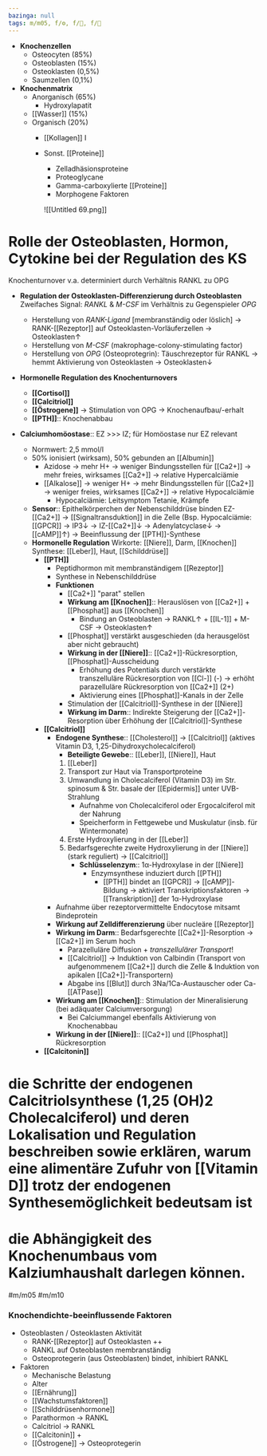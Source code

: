 ```yaml
---
bazinga: null
tags: m/m05, f/⚙️, f/🧪, f/🦴
---
```

- **Knochenzellen**
    - Osteocyten (85%)
    - Osteoblasten (15%)
    - Osteoklasten (0,5%)
    - Saumzellen (0,1%)
- **Knochenmatrix**
    - Anorganisch (65%)
        - Hydroxylapatit
    - [[Wasser]] (15%)
    - Organisch (20%)
        - [[Kollagen]] I
        - Sonst. [[Proteine]]
            - Zelladhäsionsproteine
            - Proteoglycane
            - Gamma-carboxylierte [[Proteine]]
            - Morphogene Faktoren

            ![[Untitled 69.png]]

# Rolle der Osteoblasten, Hormon, Cytokine bei der Regulation des KS

Knochenturnover v.a. determiniert durch Verhältnis RANKL zu OPG

- **Regulation der Osteoklasten-Differenzierung durch Osteoblasten**
Zweifaches Signal: *RANKL* & *M-CSF* im Verhältnis zu Gegenspieler *OPG*
    - Herstellung von *RANK-Ligand* [membranständig oder löslich] → RANK-[[Rezeptor]] auf Osteoklasten-Vorläuferzellen → Osteoklasten↑
    - Herstellung von *M-CSF* (makrophage-colony-stimulating factor)
    - Herstellung von *OPG* (Osteoprotegrin): Täuschrezeptor für RANKL → hemmt Aktivierung von Osteoklasten → Osteoklasten↓
- **Hormonelle Regulation des Knochenturnovers**
    - **[[Cortisol]]**
    - **[[Calcitriol]]**
    - **[[Östrogene]]** → Stimulation von OPG → Knochenaufbau/-erhalt
    - **[[PTH]]**:: Knochenabbau

- **Calciumhomöostase**:: EZ >>> IZ; für Homöostase nur EZ relevant
    - Normwert: 2,5 mmol/l
    - 50% ionisiert (wirksam), 50% gebunden an [[Albumin]]
        - Azidose → mehr H+ → weniger Bindungsstellen für [[Ca2+]] → mehr freies, wirksames [[Ca2+]] → relative Hypercalciämie
        - [[Alkalose]] → weniger H+ → mehr Bindungsstellen für [[Ca2+]] → weniger freies, wirksames [[Ca2+]] → relative Hypocalciämie
            - Hypocalciämie: Leitsymptom Tetanie, Krämpfe
    - **Sensor**:: Epithelkörperchen der Nebenschilddrüse binden EZ-[[Ca2+]] → [[Signaltransduktion]] in die Zelle (Bsp. Hypocalciämie: [[GPCR]] → IP3↓ → IZ-[[Ca2+]]↓ → Adenylatcyclase↓ → [[cAMP]]↑) → Beeinflussung der [[PTH]]-Synthese
    - **Hormonelle Regulation**
    Wirkorte: [[Niere]], Darm, [[Knochen]]
    Synthese: [[Leber]], Haut, [[Schilddrüse]]
        - **[[PTH]]**
            - Peptidhormon mit membranständigem [[Rezeptor]]
            - Synthese in Nebenschilddrüse
            - **Funktionen**
                - [[Ca2+]] "parat" stellen
                - **Wirkung am [[Knochen]]**:: Herauslösen von [[Ca2+]] + [[Phosphat]] aus [[Knochen]]
                    - Bindung an Osteoblasten → RANKL↑ + [[IL-1]] + M-CSF → Osteoklasten↑
                - [[Phosphat]] verstärkt ausgeschieden (da herausgelöst aber nicht gebraucht)
                - **Wirkung in der [[Niere]]**:: [[Ca2+]]-Rückresorption, [[Phosphat]]-Ausscheidung
                    - Erhöhung des Potentials durch verstärkte transzelluläre Rückresorption von [[Cl-]] (-) → erhöht parazelluläre Rückresorption von [[Ca2+]] (2+)
                    - Aktivierung eines [[Phosphat]]-Kanals in der Zelle
                - Stimulation der [[Calcitriol]]-Synthese in der [[Niere]]
                - **Wirkung im Darm**:: Indirekte Steigerung der [[Ca2+]]-Resorption über Erhöhung der [[Calcitriol]]-Synthese
        - **[[Calcitriol]]**
            - **Endogene Synthese**:: [[Cholesterol]] → [[Calcitriol]] (aktives Vitamin D3, 1,25-Dihydroxycholecalciferol)
                - **Beteiligte Gewebe**:: [[Leber]], [[Niere]], Haut
                1. [[Leber]]
                2. Transport zur Haut via Transportproteine
                3. Umwandlung in Cholecalciferol (Vitamin D3) im Str. spinosum & Str. basale der [[Epidermis]] unter UVB-Strahlung
                    - Aufnahme von Cholecalciferol oder Ergocalciferol mit der Nahrung
                    - Speicherform in Fettgewebe und Muskulatur (insb. für Wintermonate)
                4. Erste Hydroxylierung in der [[Leber]]
                5. Bedarfsgerechte zweite Hydroxylierung in der [[Niere]] (stark reguliert) → [[Calcitriol]]
                    - **Schlüsselenzym**:: 1α-Hydroxylase in der [[Niere]]
                        - Enzymsynthese induziert durch [[PTH]]
                            - [[PTH]] bindet an [[GPCR]] → [[cAMP]]-Bildung → aktiviert Transkriptionsfaktoren → [[Transkription]] der 1α-Hydroxylase
            - Aufnahme über rezeptorvermittelte Endocytose mitsamt Bindeprotein
            - **Wirkung auf Zelldifferenzierung** über nucleäre [[Rezeptor]]
            - **Wirkung im Darm**:: Bedarfsgerechte [[Ca2+]]-Resorption → [[Ca2+]] im Serum hoch
                - Parazelluläre Diffusion + *transzellulärer Transport*!
                - [[Calcitriol]] → Induktion von Calbindin (Transport von aufgenommenem [[Ca2+]] durch die Zelle & Induktion von apikalen [[Ca2+]]-Transportern)
                - Abgabe ins [[Blut]] durch 3Na/1Ca-Austauscher oder Ca-[[ATPase]]
            - **Wirkung am [[Knochen]]**:: Stimulation der Mineralisierung (bei adäquater Calciumversorgung)
                - Bei Calciummangel ebenfalls Aktivierung von Knochenabbau
            - **Wirkung in der [[Niere]]**:: [[Ca2+]] und [[Phosphat]] Rückresorption
        - **[[Calcitonin]]**

# die Schritte der endogenen Calcitriolsynthese (1,25 (OH)2 Cholecalciferol) und deren Lokalisation und Regulation beschreiben sowie erklären, warum eine alimentäre Zufuhr von [[Vitamin D]] trotz der endogenen Synthesemöglichkeit bedeutsam ist

# die Abhängigkeit des Knochenumbaus vom Kalziumhaushalt darlegen können.

#m/m05 #m/m10

### Knochendichte-beeinflussende Faktoren
- Osteoblasten / Osteoklasten Aktivität
	- RANK-[[Rezeptor]] auf Osteoklasten ++
	- RANKL auf Osteoblasten membranständig
	- Osteoprotegerin (aus Osteoblasten) bindet, inhibiert RANKL
- Faktoren
	- Mechanische Belastung
	- Alter
	- [[Ernährung]]
	- [[Wachstumsfaktoren]]
	- [[Schilddrüsenhormone]]
	- Parathormon → RANKL
	- Calcitriol → RANKL
	- [[Calcitonin]] +
	- [[Östrogene]] → Osteoprotegerin